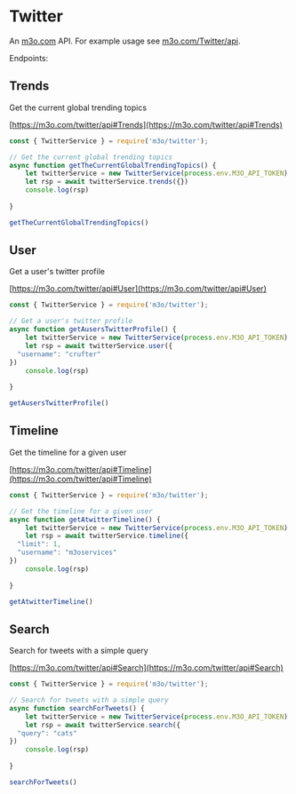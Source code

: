 # Twitter

An [m3o.com](https://m3o.com) API. For example usage see [m3o.com/Twitter/api](https://m3o.com/Twitter/api).

Endpoints:

## Trends

Get the current global trending topics


[https://m3o.com/twitter/api#Trends](https://m3o.com/twitter/api#Trends)

```js
const { TwitterService } = require('m3o/twitter');

// Get the current global trending topics
async function getTheCurrentGlobalTrendingTopics() {
	let twitterService = new TwitterService(process.env.M3O_API_TOKEN)
	let rsp = await twitterService.trends({})
	console.log(rsp)
	
}

getTheCurrentGlobalTrendingTopics()
```
## User

Get a user's twitter profile


[https://m3o.com/twitter/api#User](https://m3o.com/twitter/api#User)

```js
const { TwitterService } = require('m3o/twitter');

// Get a user's twitter profile
async function getAusersTwitterProfile() {
	let twitterService = new TwitterService(process.env.M3O_API_TOKEN)
	let rsp = await twitterService.user({
  "username": "crufter"
})
	console.log(rsp)
	
}

getAusersTwitterProfile()
```
## Timeline

Get the timeline for a given user


[https://m3o.com/twitter/api#Timeline](https://m3o.com/twitter/api#Timeline)

```js
const { TwitterService } = require('m3o/twitter');

// Get the timeline for a given user
async function getAtwitterTimeline() {
	let twitterService = new TwitterService(process.env.M3O_API_TOKEN)
	let rsp = await twitterService.timeline({
  "limit": 1,
  "username": "m3oservices"
})
	console.log(rsp)
	
}

getAtwitterTimeline()
```
## Search

Search for tweets with a simple query


[https://m3o.com/twitter/api#Search](https://m3o.com/twitter/api#Search)

```js
const { TwitterService } = require('m3o/twitter');

// Search for tweets with a simple query
async function searchForTweets() {
	let twitterService = new TwitterService(process.env.M3O_API_TOKEN)
	let rsp = await twitterService.search({
  "query": "cats"
})
	console.log(rsp)
	
}

searchForTweets()
```
